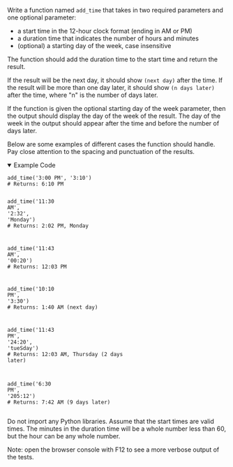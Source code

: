 <section id="description">
<p>Write a function named <code>add_time</code> that takes in two required parameters and one optional parameter:</p>
<ul>
<li>a start time in the 12-hour clock format (ending in AM or PM)</li>
<li>a duration time that indicates the number of hours and minutes</li>
<li>(optional) a starting day of the week, case insensitive</li>
</ul>
<p>The function should add the duration time to the start time and return the result.</p>
<p>If the result will be the next day, it should show <code>(next day)</code> after the time. If the result will be more than one day later, it should show <code>(n days later)</code> after the time, where "n" is the number of days later.</p>
<p>If the function is given the optional starting day of the week parameter, then the output should display the day of the week of the result. The day of the week in the output should appear after the time and before the number of days later.</p>
<p>Below are some examples of different cases the function should handle. Pay close attention to the spacing and punctuation of the results.</p>
<details class="code-details" open=""><summary class="code-details-summary">Example Code</summary><pre class="language-py" tabindex="0" role="region" aria-label="python code example"><code class="language-py">add_time<span class="token punctuation">(</span><span class="token string">'3:00 PM'</span><span class="token punctuation">,</span> <span class="token string">'3:10'</span><span class="token punctuation">)</span>
<span class="token comment"># Returns: 6:10 PM</span>

add_time<span class="token punctuation">(</span><span class="token string">'11:30 AM'</span><span class="token punctuation">,</span> <span class="token string">'2:32'</span><span class="token punctuation">,</span> <span class="token string">'Monday'</span><span class="token punctuation">)</span>
<span class="token comment"># Returns: 2:02 PM, Monday</span>

add_time<span class="token punctuation">(</span><span class="token string">'11:43 AM'</span><span class="token punctuation">,</span> <span class="token string">'00:20'</span><span class="token punctuation">)</span>
<span class="token comment"># Returns: 12:03 PM</span>

add_time<span class="token punctuation">(</span><span class="token string">'10:10 PM'</span><span class="token punctuation">,</span> <span class="token string">'3:30'</span><span class="token punctuation">)</span>
<span class="token comment"># Returns: 1:40 AM (next day)</span>

add_time<span class="token punctuation">(</span><span class="token string">'11:43 PM'</span><span class="token punctuation">,</span> <span class="token string">'24:20'</span><span class="token punctuation">,</span> <span class="token string">'tueSday'</span><span class="token punctuation">)</span>
<span class="token comment"># Returns: 12:03 AM, Thursday (2 days later)</span>

add_time<span class="token punctuation">(</span><span class="token string">'6:30 PM'</span><span class="token punctuation">,</span> <span class="token string">'205:12'</span><span class="token punctuation">)</span>
<span class="token comment"># Returns: 7:42 AM (9 days later)</span>
</code></pre></details>
<p>Do not import any Python libraries. Assume that the start times are valid times. The minutes in the duration time will be a whole number less than 60, but the hour can be any whole number.</p>
<p>Note: open the browser console with F12 to see a more verbose output of the tests.</p>
</section>
